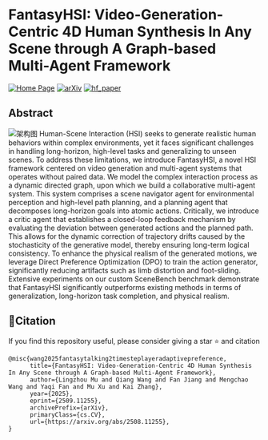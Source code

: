 # FantasyHSI: Video-Generation-Centric 4D Human Synthesis In Any Scene through A Graph-based Multi-Agent Framework

[![Home Page](https://img.shields.io/badge/Project-FantasyHSI-blue.svg)](https://fantasy-amap.github.io/fantasy-hsi/)
[![arXiv](https://img.shields.io/badge/Arxiv-2509.11255-b31b1b.svg?logo=arXiv)](https://arxiv.org/abs/2509.11255)
[![hf_paper](https://img.shields.io/badge/🤗-FantasyHSI-red.svg)](https://huggingface.co/papers/2508.11255)

## Abstract
![架构图](./assets/overview.png)
Human-Scene Interaction (HSI) seeks to generate realistic human behaviors within complex environments, yet it faces significant challenges in handling long-horizon, high-level tasks and generalizing to unseen scenes.  To address these limitations, we introduce FantasyHSI, a novel HSI framework centered on video generation and multi-agent systems that operates without paired data.  We model the complex interaction process as a dynamic directed graph, upon which we build a collaborative multi-agent system.  This system comprises a scene navigator agent for environmental perception and high-level path planning, and a planning agent that decomposes long-horizon goals into atomic actions.  Critically, we introduce a critic agent that establishes a closed-loop feedback mechanism by evaluating the deviation between generated actions and the planned path.  This allows for the dynamic correction of trajectory drifts caused by the stochasticity of the generative model, thereby ensuring long-term logical consistency.  To enhance the physical realism of the generated motions, we leverage Direct Preference Optimization (DPO) to train the action generator, significantly reducing artifacts such as limb distortion and foot-sliding. Extensive experiments on our custom SceneBench benchmark demonstrate that FantasyHSI significantly outperforms existing methods in terms of generalization, long-horizon task completion, and physical realism.

## 🔗Citation
If you find this repository useful, please consider giving a star ⭐ and citation
```
@misc{wang2025fantasytalking2timesteplayeradaptivepreference,
      title={FantasyHSI: Video-Generation-Centric 4D Human Synthesis In Any Scene through A Graph-based Multi-Agent Framework}, 
      author={Lingzhou Mu and Qiang Wang and Fan Jiang and Mengchao Wang and Yaqi Fan and Mu Xu and Kai Zhang},
      year={2025},
      eprint={2509.11255},
      archivePrefix={arXiv},
      primaryClass={cs.CV},
      url={https://arxiv.org/abs/2508.11255}, 
}
```
